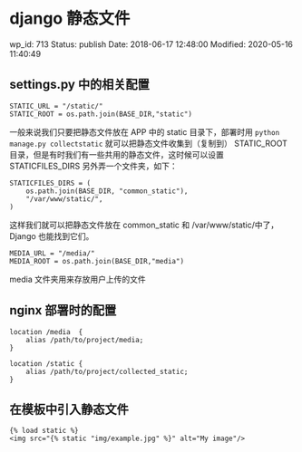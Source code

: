 # django 静态文件

wp_id: 713
Status: publish
Date: 2018-06-17 12:48:00
Modified: 2020-05-16 11:40:49

## settings.py 中的相关配置

```
STATIC_URL = "/static/"
STATIC_ROOT = os.path.join(BASE_DIR,"static")
```

一般来说我们只要把静态文件放在 APP 中的 static 目录下，部署时用 `python manage.py collectstatic` 就可以把静态文件收集到（复制到） STATIC_ROOT 目录，但是有时我们有一些共用的静态文件，这时候可以设置 STATICFILES_DIRS 另外弄一个文件夹，如下：

```
STATICFILES_DIRS = (
    os.path.join(BASE_DIR, "common_static"),
    "/var/www/static/",
)
```

这样我们就可以把静态文件放在 common_static 和 /var/www/static/中了，Django 也能找到它们。

```
MEDIA_URL = "/media/"
MEDIA_ROOT = os.path.join(BASE_DIR,"media")
```

media 文件夹用来存放用户上传的文件

## nginx 部署时的配置

```nginx
location /media  {
    alias /path/to/project/media;
}
 
location /static {
    alias /path/to/project/collected_static;
}
```

## 在模板中引入静态文件

```jinja
{% load static %}
<img src="{% static "img/example.jpg" %}" alt="My image"/>
```
